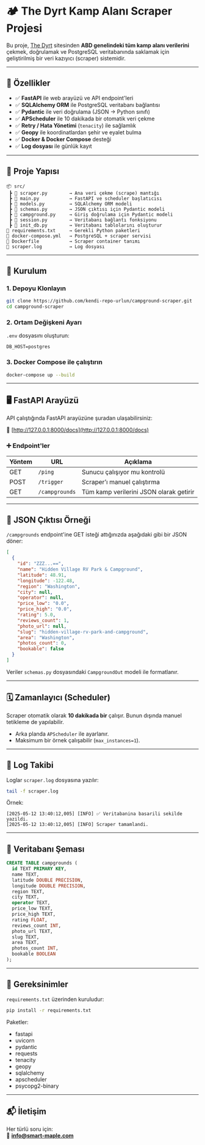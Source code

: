 
# 🏕 The Dyrt Kamp Alanı Scraper Projesi

Bu proje, [The Dyrt](https://thedyrt.com/search) sitesinden **ABD genelindeki tüm kamp alanı verilerini** çekmek, doğrulamak ve PostgreSQL veritabanında saklamak için geliştirilmiş bir veri kazıyıcı (scraper) sistemidir.

---

## 🚀 Özellikler

- ✅ **FastAPI** ile web arayüzü ve API endpoint'leri
- ✅ **SQLAlchemy ORM** ile PostgreSQL veritabanı bağlantısı
- ✅ **Pydantic** ile veri doğrulama (JSON → Python sınıfı)
- ✅ **APScheduler** ile 10 dakikada bir otomatik veri çekme
- ✅ **Retry / Hata Yönetimi** (`tenacity`) ile sağlamlık
- ✅ **Geopy** ile koordinatlardan şehir ve eyalet bulma
- ✅ **Docker & Docker Compose** desteği
- ✅ **Log dosyası** ile günlük kayıt

---

## 📁 Proje Yapısı

```
📦 src/
 ┣ 📜 scraper.py        → Ana veri çekme (scrape) mantığı
 ┣ 📜 main.py           → FastAPI ve scheduler başlatıcısı
 ┣ 📜 models.py         → SQLAlchemy ORM modeli
 ┣ 📜 schemas.py        → JSON çıktısı için Pydantic modeli
 ┣ 📜 campground.py     → Giriş doğrulama için Pydantic modeli
 ┣ 📜 session.py        → Veritabanı bağlantı fonksiyonu
 ┣ 📜 init_db.py        → Veritabanı tablolarını oluşturur
📜 requirements.txt     → Gerekli Python paketleri
📜 docker-compose.yml   → PostgreSQL + scraper servisi
📜 Dockerfile           → Scraper container tanımı
📜 scraper.log          → Log dosyası
```

---

## 🔧 Kurulum

### 1. Depoyu Klonlayın

```bash
git clone https://github.com/kendi-repo-urlun/campground-scraper.git
cd campground-scraper
```

### 2. Ortam Değişkeni Ayarı

`.env` dosyasını oluşturun:

```
DB_HOST=postgres
```

### 3. Docker Compose ile çalıştırın

```bash
docker-compose up --build
```

---

## 🖥 FastAPI Arayüzü

API çalıştığında FastAPI arayüzüne şuradan ulaşabilirsiniz:

📍 [http://127.0.0.1:8000/docs](http://127.0.0.1:8000/docs)

### ➕ Endpoint'ler

| Yöntem | URL | Açıklama |
|--------|-----|----------|
| GET | `/ping` | Sunucu çalışıyor mu kontrolü |
| POST | `/trigger` | Scraper’ı manuel çalıştırma |
| GET | `/campgrounds` | Tüm kamp verilerini JSON olarak getirir |

---

## 🔎 JSON Çıktısı Örneği

`/campgrounds` endpoint'ine GET isteği attığınızda aşağıdaki gibi bir JSON döner:

```json
[
  {
    "id": "ZZZ...==",
    "name": "Hidden Village RV Park & Campground",
    "latitude": 48.91,
    "longitude": -122.48,
    "region": "Washington",
    "city": null,
    "operator": null,
    "price_low": "0.0",
    "price_high": "0.0",
    "rating": 5.0,
    "reviews_count": 1,
    "photo_url": null,
    "slug": "hidden-village-rv-park-and-campground",
    "area": "Washington",
    "photos_count": 0,
    "bookable": false
  }
]
```

Veriler `schemas.py` dosyasındaki `CampgroundOut` modeli ile formatlanır.

---

## 🗓 Zamanlayıcı (Scheduler)

Scraper otomatik olarak **10 dakikada bir** çalışır. Bunun dışında manuel tetikleme de yapılabilir.

- Arka planda `APScheduler` ile ayarlanır.
- Maksimum bir örnek çalışabilir (`max_instances=1`).

---

## 🧪 Log Takibi

Loglar `scraper.log` dosyasına yazılır:

```bash
tail -f scraper.log
```

Örnek:

```
[2025-05-12 13:40:12,005] [INFO] ✅ Veritabanina basarili sekilde yazildi.
[2025-05-12 13:40:12,005] [INFO] Scraper tamamlandi.
```

---

## 💾 Veritabanı Şeması

```sql
CREATE TABLE campgrounds (
  id TEXT PRIMARY KEY,
  name TEXT,
  latitude DOUBLE PRECISION,
  longitude DOUBLE PRECISION,
  region TEXT,
  city TEXT,
  operator TEXT,
  price_low TEXT,
  price_high TEXT,
  rating FLOAT,
  reviews_count INT,
  photo_url TEXT,
  slug TEXT,
  area TEXT,
  photos_count INT,
  bookable BOOLEAN
);
```

---

## 📜 Gereksinimler

`requirements.txt` üzerinden kuruludur:

```bash
pip install -r requirements.txt
```

Paketler:

- fastapi
- uvicorn
- pydantic
- requests
- tenacity
- geopy
- sqlalchemy
- apscheduler
- psycopg2-binary

---

## 📬 İletişim

Her türlü soru için:  
📧 **info@smart-maple.com**
